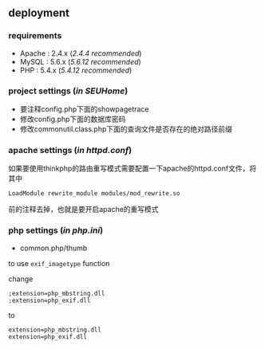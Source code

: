 ## deployment

### requirements

* Apache : 2.4.x (_2.4.4 recommended_)
* MySQL : 5.6.x (_5.6.12 recommended_) 
* PHP : 5.4.x (_5.4.12 recommended_)

### project settings (_in SEUHome_)

* 要注释config.php下面的showpagetrace
* 修改config.php下面的数据库密码
* 修改commonutil.class.php下面的查询文件是否存在的绝对路径前缀

### apache settings (_in httpd.conf_)
如果要使用thinkphp的路由重写模式需要配置一下apache的httpd.conf文件，将其中

```
LoadModule rewrite_module modules/mod_rewrite.so
```

前的注释去掉，也就是要开启apache的重写模式

### php settings (_in php.ini_)

* common.php/thumb 

to use ```exif_imagetype``` function

change

```
;extension=php_mbstring.dll
;extension=php_exif.dll
```

to

```
extension=php_mbstring.dll
extension=php_exif.dll
```
